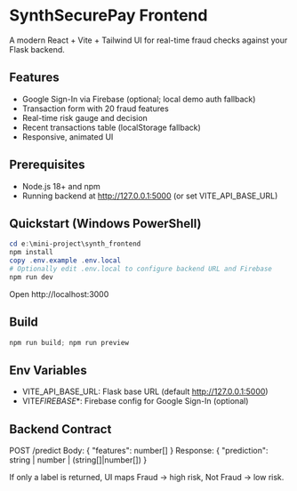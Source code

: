 # SynthSecurePay Frontend

A modern React + Vite + Tailwind UI for real-time fraud checks against your Flask backend.

## Features

- Google Sign-In via Firebase (optional; local demo auth fallback)
- Transaction form with 20 fraud features
- Real-time risk gauge and decision
- Recent transactions table (localStorage fallback)
- Responsive, animated UI

## Prerequisites

- Node.js 18+ and npm
- Running backend at http://127.0.0.1:5000 (or set VITE_API_BASE_URL)

## Quickstart (Windows PowerShell)

```powershell
cd e:\mini-project\synth_frontend
npm install
copy .env.example .env.local
# Optionally edit .env.local to configure backend URL and Firebase
npm run dev
```

Open http://localhost:3000

## Build

```powershell
npm run build; npm run preview
```

## Env Variables

- VITE_API_BASE_URL: Flask base URL (default http://127.0.0.1:5000)
- VITE*FIREBASE*\*: Firebase config for Google Sign-In (optional)

## Backend Contract

POST /predict
Body: { "features": number[] }
Response: { "prediction": string | number | (string[]|number[]) }

If only a label is returned, UI maps Fraud -> high risk, Not Fraud -> low risk.
